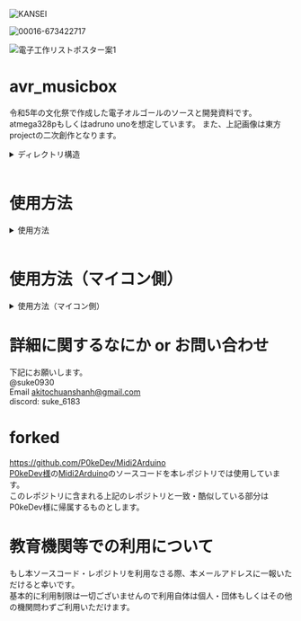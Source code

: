 ![KANSEI](https://github.com/suke0930/avr_musicbox/assets/121690168/5eeb8a99-076f-4980-a92c-01f41b8701f7)

![00016-673422717](https://github.com/suke0930/avr_musicbox/assets/121690168/943b3486-ad5e-4aeb-a344-e59e8b00bc3f)

![電子工作リストポスター案1](https://github.com/suke0930/avr_musicbox/assets/121690168/7d2ed662-5ee2-4146-9102-b17c3ec44ac8)
# avr_musicbox
令和5年の文化祭で作成した電子オルゴールのソースと開発資料です。
atmega328pもしくはadruno unoを想定しています。
また、上記画像は東方projectの二次創作となります。

<details><summary>ディレクトリ構造</summary>

-   /Midi2Arduino_original
<br>
    -  
    フォーク元のレポジトリ(Midi2Arduino)です。

-   /midi_converter
    -   
    既存のMIDIの音が被っている部分（同時発音の和音ではありません）を自動的に除去するツールのソースコードです。
    -   使用方法 
    
        converte.exeにmidiファイルをドラッグ&ドロップするとedit.midという変換後ファイルがの生成されます。
        同時発音和音は手動で除去しなくてはいけないことに留意してください。
        和音がある場合正常に動作しません

-   /midi
    -   
    -   今回使用したmidiです。
    -   権利的に危ないものは必要な際に別途記載します

-   /arduino/MidiPlayer
    -   
    -   実際の変換に使うソフト（midi2adruno）です。
    元のソースコードから一部改変されており、使うピンやボタンを使った再生/停止システムなどがあるのでソースコードは改変しないことをおすすめします。（あなたがarduinoに関する関する教養がある場合はむしろこのコードを改善してください）

</details>
</br>

# 使用方法
<details><summary>使用方法</summary>
1. まず変換したいmidiを用意します
<br>
2. 変換したいmidiを2チャネルのみに絞り、同時発音（発音位置が同じ）和音を消します
<br>
<br>
この作業には<a href=https://takabosoft.com/domino>Domino</a>を推奨します
<br>
<br>
3. converte.exeに編集したmidiをドラッグ&ドロップします
<br>
4. (推奨)converte.exeが吐き出したedit.midをリネームします
<br>
5. run.batでmidiを変換します。<br>

### 注意点
元のコードでは12番と9番をスピーカーのピンにアサインしています。
なにか特別な改変がない限り、これらにアサインしてください。
（dominoを用いた場合、トラック0が虚無のトラックになることがあります。この場合はどこにアサインしても問題ありません）
なんならあとからmelody.hを修正してもおｋ
<br>
<br>
6. arduino ideで読み込ませ、hex書き出しもしくは書き込みをする
## 注意点
![img](https://github.com/suke0930/avr_musicbox/assets/121690168/2ab1f0bb-a36f-4e41-a3f2-30ff72e2e766)
</br>
このように一つも音が存在しないトラックが生成される場合があります。
これらは不要なので、定義をすべて消してください。

### 修正例
</br>

![img](https://github.com/suke0930/avr_musicbox/assets/121690168/16b0c778-884d-4c9f-b054-f762708c4ae2)
</details>
<br>

# 使用方法（マイコン側）
<details><summary>使用方法（マイコン側）</summary>

1. VCCとGNDに配線をします。AVCCとかアナログ側のGNDはいらないはず<br>
2. 13版にLEDを配置します。<br>
3. 9番と12番にそれぞれスピーカーを配置します。<br>
4. 0番にスイッチを繋げます。INPUT_PULLUPが指定されているので片方はGNDに繋いでください。<br>
5. (必要に応じて)水晶を繋げます。<br>
6. スイッチを押します。動かないなら何かがおかしいです。<br>
</details>

# 詳細に関するなにか or お問い合わせ
下記にお願いします。
<br>
@suke0930
<br>
Email akitochuanshanh@gmail.com
<br>
discord: suke_6183

# forked
https://github.com/P0keDev/Midi2Arduino
<br>
<a href="https://github.com/P0keDev">P0keDev様</a>の<a href="https://github.com/P0keDev/Midi2Arduino">Midi2Arduino</a>のソースコードを本レポジトリでは使用しています。<br>
このレポジトリに含まれる上記のレポジトリと一致・酷似している部分はP0keDev様に帰属するものとします。

# 教育機関等での利用について
もし本ソースコード・レポジトリを利用なさる際、本メールアドレスに一報いただけると幸いです。<br>
基本的に利用制限は一切ございませんので利用自体は個人・団体もしくはその他の機関問わずご利用いただけます。
